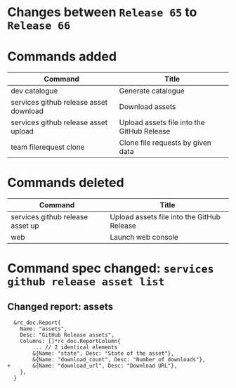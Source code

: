 # Changes between `Release 65` to `Release 66`

# Commands added

| Command                                | Title                                      |
|----------------------------------------|--------------------------------------------|
| dev catalogue                          | Generate catalogue                         |
| services github release asset download | Download assets                            |
| services github release asset upload   | Upload assets file into the GitHub Release |
| team filerequest clone                 | Clone file requests by given data          |



# Commands deleted

| Command                          | Title                                      |
|----------------------------------|--------------------------------------------|
| services github release asset up | Upload assets file into the GitHub Release |
| web                              | Launch web console                         |



# Command spec changed: `services github release asset list`



## Changed report: assets

```
  &rc_doc.Report{
  	Name: "assets",
  	Desc: "GitHub Release assets",
  	Columns: []*rc_doc.ReportColumn{
  		... // 2 identical elements
  		&{Name: "state", Desc: "State of the asset"},
  		&{Name: "download_count", Desc: "Number of downloads"},
+ 		&{Name: "download_url", Desc: "Download URL"},
  	},
  }

```

